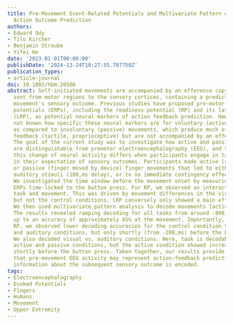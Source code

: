 ```yaml
---
title: Pre-Movement Event-Related Potentials and Multivariate Pattern of EEG Encode
  Action Outcome Prediction
authors:
- Edward Ody
- Tilo Kircher
- Benjamin Straube
- Yifei He
date: '2023-01-01T00:00:00'
publishDate: '2024-12-24T10:27:55.787750Z'
publication_types:
- article-journal
doi: 10.1002/hbm.26506
abstract: Self-initiated movements are accompanied by an efference copy, a motor command
  sent from motor regions to the sensory cortices, containing a prediction of the
  movement's sensory outcome. Previous studies have proposed pre-motor event-related
  potentials (ERPs), including the readiness potential (RP) and its lateralized sub-component
  (LRP), as potential neural markers of action feedback prediction. However, it is
  not known how specific these neural markers are for voluntary (active) movements
  as compared to involuntary (passive) movements, which produce much of the same sensory
  feedback (tactile, proprioceptive) but are not accompanied by an efference copy.
  The goal of the current study was to investigate how active and passive movements
  are distinguishable from premotor electroencephalography (EEG), and to examine if
  this change of neural activity differs when participants engage in tasks that differ
  in their expectation of sensory outcomes. Participants made active (self-initiated)
  or passive (finger moved by device) finger movements that led to either visual or
  auditory stimuli (100,ms delay), or to no immediate contingency effects (control).
  We investigated the time window before the movement onset by measuring pre-movement
  ERPs time-locked to the button press. For RP, we observed an interaction between
  task and movement. This was driven by movement differences in the visual and auditory
  but not the control conditions. LRP conversely only showed a main effect of movement.
  We then used multivariate pattern analysis to decode movements (active vs. passive).
  The results revealed ramping decoding for all tasks from around -800,ms onwards
  up to an accuracy of approximately 85% at the movement. Importantly, similar to
  RP, we observed lower decoding accuracies for the control condition than the visual
  and auditory conditions, but only shortly (from -200,ms) before the button press.
  We also decoded visual vs. auditory conditions. Here, task is decodable for both
  active and passive conditions, but the active condition showed increased decoding
  shortly before the button press. Taken together, our results provide robust evidence
  that pre-movement EEG activity may represent action-feedback prediction in which
  information about the subsequent sensory outcome is encoded.
tags:
- Electroencephalography
- Evoked Potentials
- Fingers
- Humans
- Movement
- Upper Extremity
---
```


